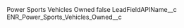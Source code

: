 <?xml version="1.0" encoding="UTF-8"?>
<CustomMetadata xmlns="http://soap.sforce.com/2006/04/metadata" xmlns:xsi="http://www.w3.org/2001/XMLSchema-instance" xmlns:xsd="http://www.w3.org/2001/XMLSchema">
    <label>Power Sports Vehicles Owned</label>
    <protected>false</protected>
    <values>
        <field>LeadFieldAPIName__c</field>
        <value xsi:type="xsd:string">ENR_Power_Sports_Vehicles_Owned__c</value>
    </values>
</CustomMetadata>

